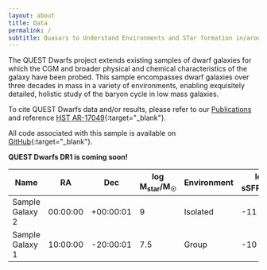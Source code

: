 ```yaml
---
layout: about
title: Data
permalink: /
subtitle: Quasars to Understand Environments and STar formation in/around Dwarfs
---
```


The QUEST Dwarfs project extends existing samples of dwarf galaxies for which the CGM and broader physical and chemical characteristics of the galaxy have been probed. This sample encompasses dwarf galaxies over three decades in mass in a variety of environments, enabling exquisitely detailed, holistic study of the baryon cycle in low mass galaxies.

To cite QUEST Dwarfs data and/or results, please refer to our [Publications](questdwarfs.github.io/publications) and reference [HST AR-17049](https://ui.adsabs.harvard.edu/abs/2022hst..prop17049P/abstract){:target="_blank"}.

All code associated with this sample is available on [GitHub](https://github.com/QUESTDwarfs){:target="_blank"}.

**QUEST Dwarfs DR1 is coming soon!**


<!-- load jQuery and tablesorter scripts -->
<script type="text/javascript" src="https://code.jquery.com/jquery-3.7.1.min.js"   integrity="sha256-/JqT3SQfawRcv/BIHPThkBvs0OEvtFFmqPF/lYI/Cxo="   crossorigin="anonymous"></script>
<!-- <script type="text/javascript" src="https://cdnjs.cloudflare.com/ajax/libs/jquery.tablesorter/2.31.3/js/jquery.tablesorter.min.js"></script> -->
<script type="text/javascript" src="/assets/js/jquery/jquery.tablesorter.min.js"></script>

<!-- tablesorter widgets (optional) -->
<script type="text/javascript" src="/assets/js/jquery/jquery.tablesorter.widgets.js"></script>

<script type="text/javascript" >
        $(function() {
	    $("#myTable").tablesorter();
		});
</script>

<table id="myTable" class="tablesorter">
  <thead>
    <tr>
      <th>Name</th>
      <th>RA</th>
      <th>Dec</th>
      <th>log M<sub>star</sub>/M<sub>&#9737;</sub></th>
      <th>Environment</th>
      <th>log sSFR/yr<sup>-1</sup></th>
      <th>N<sub>QSO</sub></th>
    </tr>
  </thead>
  <tbody>
    <tr>
      <td>Sample Galaxy 2</td>
      <td>00:00:00</td>
      <td>+00:00:01</td>
      <td>9</td>
      <td>Isolated</td>
      <td>-11</td>
      <td>5</td>
    </tr>
    <tr>
      <td>Sample Galaxy 1</td>
      <td>10:00:00</td>
      <td>-20:00:01</td>
      <td>7.5</td>
      <td>Group</td>
      <td>-10</td>
      <td>1</td>
    </tr>
  </tbody>
</table>



